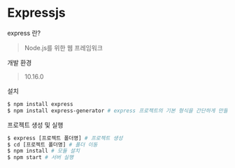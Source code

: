 # Expressjs

express 란?

>  Node.js를 위한 웹 프레임워크

개발 환경

>10.16.0

설치

```bash
$ npm install express
$ npm install express-generator # express 프로젝트의 기본 형식을 간단하게 만들어 주는 모듈
```

프로젝트 생성 및 실행

```bash
$ express [프로젝트 폴더명] # 프로젝트 생성
$ cd [프로젝트 폴더명] # 폴더 이동
$ npm install # 모듈 설치
$ npm start # 서버 실행
```
